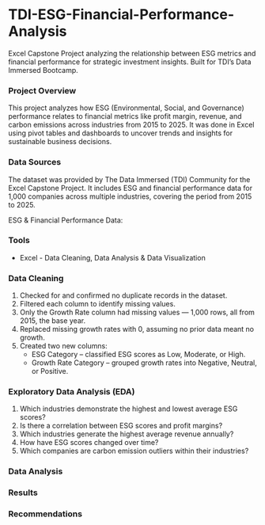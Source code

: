 # TDI-ESG-Financial-Performance-Analysis
Excel Capstone Project analyzing the relationship between ESG metrics and financial performance for strategic investment insights. Built for TDI’s Data Immersed Bootcamp.

### Project Overview

This project analyzes how ESG (Environmental, Social, and Governance) performance relates to financial metrics like profit margin, revenue, and carbon emissions across industries from 2015 to 2025. It was done in Excel using pivot tables and dashboards to uncover trends and insights for sustainable business decisions.

### Data Sources

The dataset was provided by The Data Immersed (TDI) Community for the Excel Capstone Project. It includes ESG and financial performance data for 1,000 companies across multiple industries, covering the period from 2015 to 2025.

ESG & Financial Performance Data:

### Tools

- Excel - Data Cleaning, Data Analysis & Data Visualization

### Data Cleaning

1. Checked for and confirmed no duplicate records in the dataset.
2. Filtered each column to identify missing values.
3. Only the Growth Rate column had missing values — 1,000 rows, all from 2015, the base year.
4. Replaced missing growth rates with 0, assuming no prior data meant no growth.
5. Created two new columns:
    - ESG Category – classified ESG scores as Low, Moderate, or High.
    - Growth Rate Category – grouped growth rates into Negative, Neutral, or Positive.

### Exploratory Data Analysis (EDA)
1. Which industries demonstrate the highest and lowest average ESG scores?
2. Is there a correlation between ESG scores and profit margins?
3. Which industries generate the highest average revenue annually?
4. How have ESG scores changed over time?
5. Which companies are carbon emission outliers within their industries?

### Data Analysis

### Results

### Recommendations
